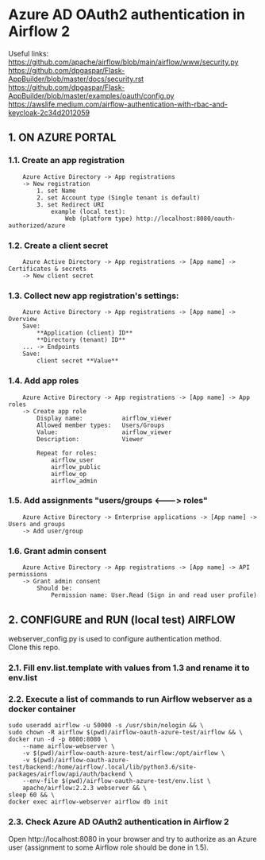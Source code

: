 # Azure AD OAuth2 authentication in Airflow 2
Useful links:  
https://github.com/apache/airflow/blob/main/airflow/www/security.py  
https://github.com/dpgaspar/Flask-AppBuilder/blob/master/docs/security.rst  
https://github.com/dpgaspar/Flask-AppBuilder/blob/master/examples/oauth/config.py  
https://awslife.medium.com/airflow-authentication-with-rbac-and-keycloak-2c34d2012059  

## 1. ON AZURE PORTAL
### 1.1. Create an app registration
        Azure Active Directory -> App registrations
        -> New registration
            1. set Name
            2. set Account type (Single tenant is default)
            3. set Redirect URI
                example (local test):
                    Web (platform type) http://localhost:8080/oauth-authorized/azure
### 1.2. Create a client secret
        Azure Active Directory -> App registrations -> [App name] -> Certificates & secrets
        -> New client secret
### 1.3. Collect new app registration's settings:
        Azure Active Directory -> App registrations -> [App name] -> Overview
        Save:
            **Application (client) ID**
            **Directory (tenant) ID**
        ... -> Endpoints
        Save:
            client secret **Value**
### 1.4. Add app roles
        Azure Active Directory -> App registrations -> [App name] -> App roles
        -> Create app role
            Display name:           airflow_viewer
            Allowed member types:   Users/Groups
            Value:                  airflow_viewer
            Description:            Viewer

            Repeat for roles:
                airflow_user
                airflow_public
                airflow_op
                airflow_admin
### 1.5. Add assignments "users/groups <---> roles"
        Azure Active Directory -> Enterprise applications -> [App name] -> Users and groups
        -> Add user/group
### 1.6. Grant admin consent
        Azure Active Directory -> App registrations -> [App name] -> API permissions
        -> Grant admin consent
            Should be:
                Permission name: User.Read (Sign in and read user profile)

## 2. CONFIGURE and RUN (local test) AIRFLOW
webserver_config.py is used to configure authentication method.  
Clone this repo.
### 2.1. Fill env.list.template with values from 1.3 and rename it to env.list
### 2.2. Execute a list of commands to run Airflow webserver as a docker container
    sudo useradd airflow -u 50000 -s /usr/sbin/nologin && \
    sudo chown -R airflow $(pwd)/airflow-oauth-azure-test/airflow && \
    docker run -d -p 8080:8080 \
        --name airflow-webserver \
        -v $(pwd)/airflow-oauth-azure-test/airflow:/opt/airflow \
        -v $(pwd)/airflow-oauth-azure-test/backend:/home/airflow/.local/lib/python3.6/site-packages/airflow/api/auth/backend \
        --env-file $(pwd)/airflow-oauth-azure-test/env.list \
        apache/airflow:2.2.3 webserver && \
    sleep 60 && \
    docker exec airflow-webserver airflow db init
### 2.3. Check Azure AD OAuth2 authentication in Airflow 2
Open http://localhost:8080 in your browser and try to authorize as an Azure user (assignment to some Airflow role should be done in 1.5).

